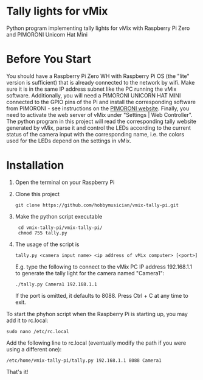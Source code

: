 # Tally lights for vMix

Python program implementing tally lights for vMix with Raspberry Pi Zero and PIMORONI Unicorn Hat Mini

# Before You Start

You should have a Raspberry Pi Zero WH with Raspberry Pi OS (the "lite" version is sufficient) that is already connected to the network by wifi. Make sure it is in the same IP address subnet like the PC running the vMix software.
Additionally, you will need a PIMORONI UNICORN HAT MINI connected to the GPIO pins of the Pi and install the corresponding software from PIMORONI - see instructions on the [PIMORONI website](https://learn.pimoroni.com/tutorial/hel/getting-started-with-unicorn-hat-mini).
Finally, you need to activate the web server of vMix under "Settings | Web Controller". 
The python program in this project will read the corresponding tally website generated by vMix, parse it and control the LEDs according to the current status of the camera input with the corresponding name, i.e. the colors used for the LEDs depend on the settings in vMix.

# Installation

1. Open the terminal on your Raspberry Pi

2. Clone this project

    ```
    git clone https://github.com/hobbymusician/vmix-tally-pi.git
    ```

3. Make the python script executable
   ```
    cd vmix-tally-pi/vmix-tally-pi/
    chmod 755 tally.py
    ```
4. The usage of the script is
    ```
    tally.py <camera input name> <ip address of vMix computer> [<port>] 
    ```
    E.g. type the following to connect to the vMix PC IP address 192.168.1.1 to generate the tally light for the camera named "Camera1":
    ```
    ./tally.py Camera1 192.168.1.1
    ```
    If the port is omitted, it defaults to 8088. Press Ctrl + C at any time to exit.

To start the phyhon script when the Raspberry Pi is starting up, you may add it to rc.local:
```
sudo nano /etc/rc.local
```
Add the following line to rc.local (eventually modify the path if you were using a different one):
```
/etc/home/vmix-tally-pi/tally.py 192.168.1.1 8088 Camera1
```
That's it!
